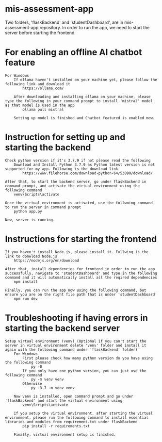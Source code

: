 # mis-assessment-app
Two folders, 'flaskBackend' and 'studentDashboard', are in mis-assessment-app repository.
In order to run the app, we need to start the server before starting the frontend.

# For enabling an offline AI chatbot feature
    For Windows
        If ollama haven't installed on your machine yet, please follow the following link and download it
            https://ollama.com/

        After downloading and installing ollama on your machine, please type the following in your command prompt to install 'mistral' model as that model is used in the app
            ollama pull mistral
        
        Setting up model is finished and Chatbot featured is enabled now.

# Instruction for setting up and starting the backend
    Check python version if it's 3.7.9 if not please read the following
        Download and Install Python 3.7.9 as Python latest version is not supported for my app. Following is the download link
            https://www.filehorse.com/download-python-64/53890/download/

    After that, to start the backend server, go under flaskBackend in command prompt, and activate the virtual environment using the following command
        venv\Scripts\activate
    
    Once the virtual environment is activated, use the follwoing command to run the server in command prompt
        python app.py

    Now, server is running.


# Instructions for starting the frontend 
    If you haven't install Node.js, please install it. Follwing is the link to donwload Node.js
        https://nodejs.org/en/download

    After that, install dependencies for frontend in order to run the app successfully, navigate to 'studentDashboard' and type in the following command and it will automatically install all the reqired dependencies
        npm install

    Finally, you can run the app now using the following command, but ensure you are on the right file path that is under 'studentDashboard'
        npm run dev


# Troubleshooting if having errors in starting the backend server
    Setup virtual environment (venv) (Optional if you can't start the server in virtual environment delete 'venv' folder and install it again with the following command under 'flaskBackend' folder)
        For Windows
            First please check how many python version do you have using the following command
                py -0
            If you only have one python version, you can just use the following command
                py -m venv venv
            Otherwise
                py -3.7 -m venv venv

        Now venv is installed, open command prompt and go under 'flaskBackend' and start the virtual environment using
            venv\Scripts\activate

        If you setup the virtual environment, after starting the virtual environment, please run the following command to install essential libraries and modules from requirement.txt under flaskBackend
            pip install -r requirements.txt

        Finally, virtual environment setup is finished.